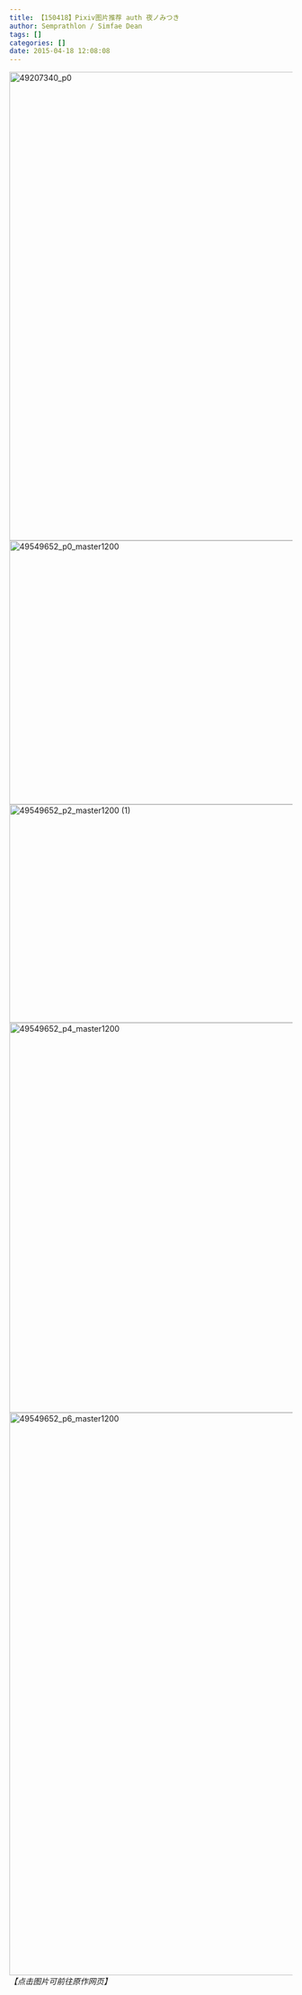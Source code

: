 ```yaml
---
title: 【150418】Pixiv图片推荐 auth 夜ノみつき
author: Semprathlon / Simfae Dean
tags: []
categories: []
date: 2015-04-18 12:08:08
---
```

<a href="http://www.pixiv.net/member_illust.php?mode=medium&amp;illust_id=49207340"><img src="/blog/uploads/2015/04/49207340_p0-768x1024.jpg" alt="49207340_p0" width="625" height="833" class="alignnone size-large wp-image-285" /></a>
<a href="http://www.pixiv.net/member_illust.php?mode=medium&amp;illust_id=49549652"><img src="/blog/uploads/2015/04/49549652_p0_master1200-1024x768.jpg" alt="49549652_p0_master1200" width="625" height="469" class="alignnone size-large wp-image-286" /></a>
<a href="/archives/284/49549652_p2_master1200-1" rel="attachment wp-att-287"><img src="/blog/uploads/2015/04/49549652_p2_master1200-1-1024x636.jpg" alt="49549652_p2_master1200 (1)" width="625" height="388" class="alignnone size-large wp-image-287" /></a>
<a href="http://www.pixiv.net/member_illust.php?mode=medium&amp;illust_id=49549652"><img src="/blog/uploads/2015/04/49549652_p4_master1200-923x1024.jpg" alt="49549652_p4_master1200" width="625" height="693" class="alignnone size-large wp-image-288" /></a>
<a href="http://www.pixiv.net/member_illust.php?mode=medium&amp;illust_id=49549652"><img src="/blog/uploads/2015/04/49549652_p6_master1200.jpg" alt="49549652_p6_master1200" width="717" height="1000" class="alignnone size-full wp-image-289" /></a>
<em>【点击图片可前往原作网页】</em>